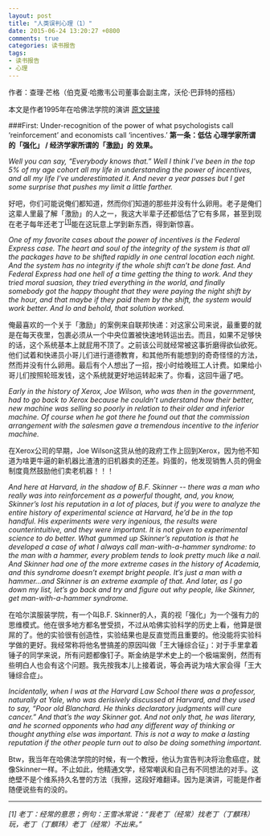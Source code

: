 ```yaml
---
layout: post
title: "人类误判心理（1）"
date: 2015-06-24 13:20:27 +0800
comments: true
categories: 读书报告
tags:
- 读书报告
- 心理
---
```

作者：查理·芒格（伯克夏·哈撒韦公司董事会副主席，沃伦·巴菲特的搭档）

本文是作者1995年在哈佛法学院的演讲 [原文链接](http://www.rbcpa.com/Mungerspeech_june_95.pdf)

###First: Under-recognition of the power of what psychologists call ‘reinforcement’ and economists call ‘incentives.’
**第一条：低估 心理学家所谓的「强化」 / 经济学家所谓的「激励」的 效果。**

*Well you can say, “Everybody knows that.” Well I think I’ve been in the top 5% of my age cohort all my life in understanding the power of incentives, and all my life I’ve underestimated it. And never a year passes but I get some surprise that pushes my limit a little farther.*

好吧，你们可能说俺们都知道，然而你们知道的那些并没有什么卵用。老子是俺们这辈人里最了解「激励」的人之一，我这大半辈子还都低估了它有多屌，甚至到现在老子每年还老丁<sup>[[1]](#bookmark_laoding)</sup>能在这玩意上学到新东西，得到新惊喜。

*One of my favorite cases about the power of incentives is the Federal Express case. The heart and soul of the integrity of the system is that all the packages have to be shifted rapidly in one central location each night. And the system has no integrity if the whole shift can’t be done fast. And Federal Express had one hell of a time getting the thing to work. And they tried moral suasion, they tried everything in the world, and finally somebody got the happy thought that they were paying the night shift by the hour, and that maybe if they paid them by the shift, the system would work better. And lo and behold, that solution worked.*

俺最喜欢的一个关于「激励」的案例来自联邦快递：对这家公司来说，最重要的就是在每天夜里，包裹必须从一个中央位置被快速地转运出去。而且，如果不足够快的话，这个系统基本上就屁用不顶了。之前该公司就经常被这事折磨得欲仙欲死。他们试着和快递员小哥儿们进行道德教育，和其他所有能想到的奇奇怪怪的方法，然而并没有什么卵用。最后有个人想出了一招，按小时给晚班工人计费。如果给小哥儿们按照轮班发钱，这个系统就更好地运转起来了。你看，这回牛逼了吧。

*Early in the history of Xerox, Joe Wilson, who was then in the government, had to go back to Xerox because he couldn’t understand how their better, new machine was selling so poorly in relation to their older and inferior machine. Of course when he got there he found out that the commission arrangement with the salesmen gave a tremendous incentive to the inferior machine.*

在Xerox公司的早期，Joe Wilson这货从他的政府工作上回到Xerox，因为他不知道为啥更牛逼的新机器比渣渣的旧机器卖的还差。妈蛋的，他发现销售人员的佣金制度竟然鼓励他们卖老机器！！！

*And here at Harvard, in the shadow of B.F. Skinner -- there was a man who really was into reinforcement as a powerful thought, and, you know, Skinner’s lost his reputation in a lot of places, but if you were to analyze the entire history of experimental science at Harvard, he’d be in the top handful. His experiments were very ingenious, the results were counterintuitive, and they were important. It is not given to experimental science to do better. What gummed up Skinner’s reputation is that he developed a case of what I always call man-with-a-hammer syndrome: to the man with a hammer, every problem tends to look pretty much like a nail. And Skinner had one of the more extreme cases in the history of Academia, and this syndrome doesn’t exempt bright people. It’s just a man with a hammer…and Skinner is an extreme example of that. And later, as I go down my list, let’s go back and try and figure out why people, like Skinner, get man-with-a-hammer syndrome.*

在哈尔滨服装学院，有一个叫B.F. Skinner的人，真的视「强化」为一个强有力的思维模式。他在很多地方都名誉受损，不过从哈佛实验科学的历史上看，他算是很屌的了。他的实验很有创造性，实验结果也是反直觉而且重要的。他没能将实验科学做的更好。我经常称将他名誉搞差的原因叫做「王大锤综合征」：对于手里拿着锤子的同学来说，所有问题都像钉子。斯金纳是学术史上的一个极端案例，然而有些明白人也会有这个问题。我先按我本儿上接着说，等会再说为啥大家会得「王大锤综合症」。

*Incidentally, when I was at the Harvard Law School there was a professor, naturally at Yale, who was derisively discussed at Harvard, and they used to say, “Poor old Blanchard. He thinks declaratory judgments will cure cancer.” And that’s the way Skinner got. And not only that, he was literary, and he scorned opponents who had any different way of thinking or thought anything else was important. This is not a way to make a lasting reputation if the other people turn out to also be doing something important.*

Btw，我当年在哈佛法学院的时候，有一个教授，他认为宣告判决将治愈癌症，就像Skinner一样。不止如此，他精通文学，经常嘲讽和自己有不同想法的对手。这绝壁不是个维系持久名誉的方法（我擦，这段好难翻译。因为是演讲，可能是作者随便说些有的没的。

---
*<span id="bookmark_laoding">[1]</span> 老丁：经常的意思；例句：王雪冰常说：“我老丁（经常）找老丁（丁麒玮）玩，老丁（丁麒玮）老丁（经常）不出来。”*
